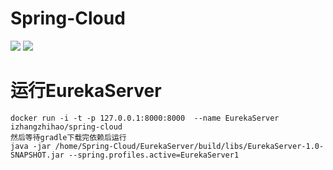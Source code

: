 # Spring-Cloud
[![](https://images.microbadger.com/badges/image/izhangzhihao/spring-cloud.svg)](https://hub.docker.com/r/izhangzhihao/spring-cloud/) [![](https://images.microbadger.com/badges/version/izhangzhihao/spring-cloud.svg)](https://hub.docker.com/r/izhangzhihao/spring-cloud/)

#  运行EurekaServer
    docker run -i -t -p 127.0.0.1:8000:8000  --name EurekaServer izhangzhihao/spring-cloud
    然后等待gradle下载完依赖后运行
    java -jar /home/Spring-Cloud/EurekaServer/build/libs/EurekaServer-1.0-SNAPSHOT.jar --spring.profiles.active=EurekaServer1 
